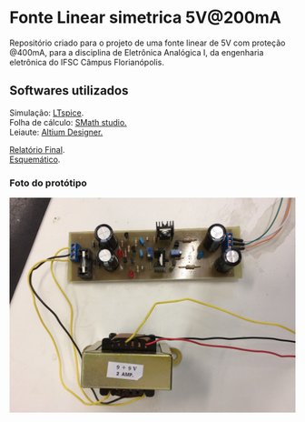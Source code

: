 <h1> Fonte Linear simetrica 5V@200mA </h1>
<p>
Repositório criado para o projeto de uma fonte linear de 5V com proteção @400mA, para a disciplina de Eletrônica Analógica I, da engenharia eletrônica do IFSC Câmpus Florianópolis.</br>
</P>
<h2> Softwares utilizados </h2>
<p> 
Simulação: <a href="http://www.linear.com/designtools/software/#LTspice">LTspice</a>. </br>   
Folha de cálculo: <a href="http://en.smath.info/view/SMathStudio/summary">SMath studio.</a> </br>   
Leiaute: <a href="http://www.altium.com/"> Altium Designer.</a> </br>
</p>
<a href="https://drive.google.com/open?id=0BxyxF7Bi7nLkSndPaWJNY3c0V3M">Relatório Final</a>. <br/> 
<a href="https://drive.google.com/open?id=0BxyxF7Bi7nLka2tHOVhfZ2pMZEk">Esquemático</a>. <br/> 
<h3> Foto do protótipo </h3>
<img alt="Foto do protótipo." src="https://github.com/OgliariNatan/Fonte_Linear_simetrica_5V/blob/master/Fotos/Arquivo_000.jpeg"/>
<br />
